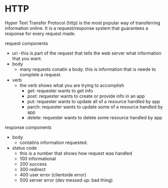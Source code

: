 # HTTP
Hyper Text Transfer Protocol (http) is the most popular way of transferring information online. It is a request/response system that guarantees a response for every request made.

request components
- uri
    -this is part of the request that tells the web server what information that you want.
- body
    - many requests conatin a body. this is information that is neede to complete a request.
- verb
    - the verb shows what you are trying to accomplish
        - get: requester wants to get info
        - post: requester wants to create or provide info in an app
        - put: requester wants to update all of a resource handled by app
        - parch: requester wants to update some of a resource handled by app
        - delete: requester wants to delete some resource handled by app

response components
- body
    - contatins information requested.
- status code
    - this is a number that shows how request was handled
    - 100 informational
    - 200 success
    - 300 redirect
    - 400 user error (clientside error)
    - 500 server error (dev messed up: bad thing)